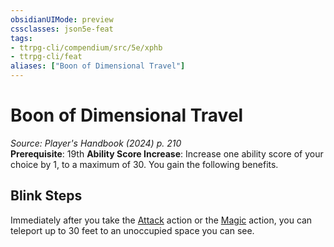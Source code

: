 ```yaml
---
obsidianUIMode: preview
cssclasses: json5e-feat
tags:
- ttrpg-cli/compendium/src/5e/xphb
- ttrpg-cli/feat
aliases: ["Boon of Dimensional Travel"]
---
```

# Boon of Dimensional Travel
*Source: Player's Handbook (2024) p. 210*  
**Prerequisite**: 19th
**Ability Score Increase**: Increase one ability score of your choice by 1, to a maximum of 30.
You gain the following benefits.

## Blink Steps

Immediately after you take the [Attack](Misc%20Files/CLI/rules/actions.md#Attack) action or the [Magic](Misc%20Files/CLI/rules/actions.md#Magic) action, you can teleport up to 30 feet to an unoccupied space you can see.